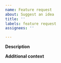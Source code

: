 ```yaml
---
name: Feature request
about: Suggest an idea
title: ''
labels: feature request
assignees: ''

---
```


**Description**
<!-- A clear and concise description of what you want to see in DiscordChess -->

**Additional context**
<!-- Add any other context here. -->
